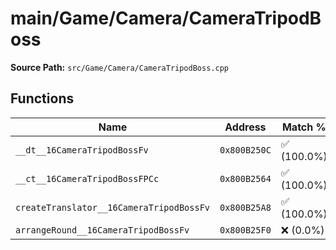 # main/Game/Camera/CameraTripodBoss

**Source Path:** `src/Game/Camera/CameraTripodBoss.cpp`

## Functions

| Name | Address | Match % |
|------|---------|---------|
| `__dt__16CameraTripodBossFv` | `0x800B250C` | :white_check_mark: (100.0%) |
| `__ct__16CameraTripodBossFPCc` | `0x800B2564` | :white_check_mark: (100.0%) |
| `createTranslator__16CameraTripodBossFv` | `0x800B25A8` | :white_check_mark: (100.0%) |
| `arrangeRound__16CameraTripodBossFv` | `0x800B25F0` | :x: (0.0%) |